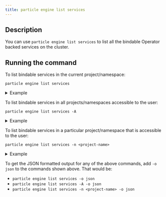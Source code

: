 ```yaml
---
title: particle engine list services
---
```


## Description

You can use `particle engine list services` to list all the bindable Operator backed services on the cluster.

## Running the command

To list bindable services in the current project/namespace:
```shell
particle engine list services
```
<details>
<summary>Example</summary>

```shell
$ particle engine list services
 ✓  Listing bindable services from namespace "myproject" [82ms]

 NAME                                                  NAMESPACE 
 redis-standalone/Redis.redis.redis.opstreelabs.in/v1  myproject 
```
</details>

To list bindable services in all projects/namespaces accessible to the user:
```shell
particle engine list services -A 
```
<details>
<summary>Example</summary>

```shell
particle engine list services -A
 ✓  Listing bindable services from all namespaces [182ms]

 NAME                                                  NAMESPACE  
 redis-standalone/Redis.redis.redis.opstreelabs.in/v1  myproject  
 hello-world/RabbitmqCluster.rabbitmq.com/v1           newproject 
```
</details>

To list bindable services in a particular project/namespace that is accessible to the user:
```shell
particle engine list services -n <project-name>
```
<details>
<summary>Example</summary>

```shell
$ particle engine list services -n newproject
 ✓  Listing bindable services from namespace "newproject" [45ms]

 NAME                                         NAMESPACE  
 hello-world/RabbitmqCluster.rabbitmq.com/v1  newproject 
```
</details>

To get the JSON formatted output for any of the above commands, add `-o json` to the commands shown above. That 
would be:
* `particle engine list services -o json`
* `particle engine list services -A -o json`
* `particle engine list services -n <project-name> -o json`